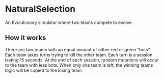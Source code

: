 # NaturalSelection
An Evolutionary simulator where two teams compete to evolve.

## How it works
There are two teams with an equal amount of either red or green "bots". Each team takes turns trying to kill the other team. Each turn is a session lasting 15 seconds. At the end of each session, random mutations will occur to the team with less bots. When only one team is left, the winning teams logic will be copied to the losing team. 
